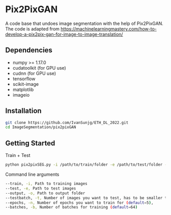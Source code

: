 # Pix2PixGAN

A code base that undoes image segmentation with the help of Pix2PixGAN. The code is adapted from https://machinelearningmastery.com/how-to-develop-a-pix2pix-gan-for-image-to-image-translation/

## Dependencies

* numpy >= 1.17.0
* cudatoolkit (for GPU use)
* cudnn (for GPU use)
* tensorflow
* scikit-image
* matplotlib
* imageio

## Installation

```bash
git clone https://github.com/IvanSunjg/ETH_DL_2022.git
cd ImageSegmentation/pix2pixGAN
```

## Getting Started

Train + Test
```bash
python pix2pixSEG.py -i /path/to/train/folder -e /path/to/test/folder -o /path/to/output/folder
```

Command line arguments
```bash
--train, -i, Path to training images
--test, -e, Path to test images
--output, -o, Path to output folder
--testbatch, -t, Number of images you want to test, has to be smaller than or equal to test dataset size (default=1)
--epochs, -n, Number of epochs you want to train for (default=5),
--batches, -b, Number of batches for training (default=64)
```
